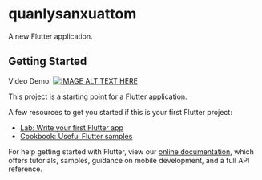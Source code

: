 # quanlysanxuattom

A new Flutter application.

## Getting Started

Video Demo:
[![IMAGE ALT TEXT HERE](https://img.youtube.com/vi/KnjCPJ3cdqo.jpg)](https://www.youtube.com/watch?v=KnjCPJ3cdqo)

This project is a starting point for a Flutter application.

A few resources to get you started if this is your first Flutter project:

- [Lab: Write your first Flutter app](https://flutter.dev/docs/get-started/codelab)
- [Cookbook: Useful Flutter samples](https://flutter.dev/docs/cookbook)

For help getting started with Flutter, view our
[online documentation](https://flutter.dev/docs), which offers tutorials,
samples, guidance on mobile development, and a full API reference.
